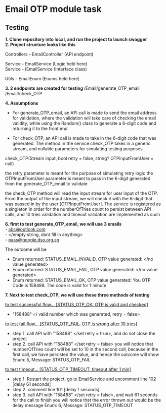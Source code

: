 # Email OTP module task

## Testing

<b>1. Clone repository into local, and run the project to launch swagger<br>
2. Project structure looks like this</b>

Controllers - EmailController (API endpoint)<br>

Service - EmailService (Logic held here)<br>
Service - IEmailService (Interface class)<br>

Utils - EmailEnum (Enums held here)<br>

<b>3. 2 endpoints are created for testing </b>
/Email/generate_OTP_email
/Email/check_OTP

<b>4. Assumptions</b>
- For generate_OTP_email, an API call is made to send the email address for validation, where the validation will take care of checking the email validity, while using the Random() class to generate a 6-digit code and returning it to the front end

- For check_OTP, an API call is made to take in the 6-digit code that was generated. The method in the service check_OTP takes in a generic stream, and nullable parameters for simulating testing purposes

check_OTP(Stream input, bool retry = false, string? OTPInputFromUser = null)

the retry parameter is meant for the purpose of simulating retry logic
the OTPInputFromUser parameter is meant to pass in the 6-digit generated from the generate_OTP_email to validate

the check_OTP method will read the input stream for user input of the OTP. From the output of the input stream, we will check it with the 6-digit that was passed in by the user [OTPInputFromUser]. The service is registered as a singleton in order for the numberOfTries count to persist between API calls, and 10 tries validation and timeout validation are implemented as such

<b>6. first to test generate_OTP_email, we will use 3 emails</b><br>
	- abc@outlook.com<br>
	-  </empty string, dont fill in anything><br>
	- pass@google.dso.org.sg<br>

The outcome will be
- Enum returned: STATUS_EMAIL_INVALID, OTP value generated: </no value generated>
- Enum returned: STATUS_EMAIL_FAIL, OTP value generated: </no value generated>
- Enum returned: STATUS_EMAIL_OK, OTP value generated: You OTP Code is 158488. The code is valid for 1 minute

<b>7. Next to test check_OTP, we will use these three methods of testing</b>

<u>to test successful flow... [STATUS_OTP_OK: OTP is valid and checked]</u>
- "158488" </ valid number which was generated, retry = false>

<u>to test fail flow... [STATUS_OTP_FAIL: OTP is wrong after 10 tries]</u>
- step 1. call API with "158488" </set retry = true>, and do not close the project
- step 2. call API with "158488" </set retry = false>
you will notice that numberOfTries count will be set to 10 in the second call, because in the first call, we have persisted the value, and hence the outcome will show   
 Enum: 5, Message: STATUS_OTP_FAIL

<u>to test timeout... [STATUS_OTP_TIMEOUT: timeout after 1 min]</u>
- step 1. Restart the project, go to EmailService and uncomment line 102 [delay 61 seconds]
- step 2. comment line 101 [delay 1 seconds]
- step 3. call API with "158488" </set retry = false>, and wait 61 seconds for the call to finish
you will notice that the error thrown out would be the delay message Enum: 6, Message: STATUS_OTP_TIMEOUT